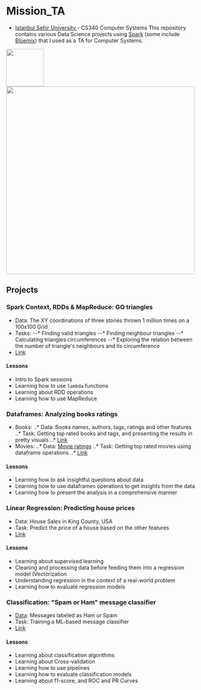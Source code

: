 # Mission_TA
- <a href="http://sehir.edu.tr/"> Istanbul Sehir University </a> - CS340 Computer Systems
This repository contains various Data Science projects using <a href="https://spark.apache.org/">Spark</a> (some include <a href="https://console.bluemix.net/catalog/"> Bluemix</a>) that I used as a TA for Computer Systems.

<div>
<img src="https://upload.wikimedia.org/wikipedia/en/b/bf/Sehir_University_Logo.png" width=100>
<img src="https://cdn-images-1.medium.com/max/1350/1*Gvo0ep9MCvQcCQUBQ0TD9Q.png" width=500>
</div>


## Projects

### Spark Context, RDDs & MapReduce: GO triangles

- Data: The XY coordinations of three stones thrown 1 million times on a 100x100 Grid
- Tasks:
--* Finding valid triangles
--* Finding neighbour triangles
--* Calculating triangles circumferences
--* Exploring the relation between the number of triangle's neighbours and its circumference
- <a href="https://nbviewer.jupyter.org/github/AmmarRashed/Mission_TA/blob/master/CS340_spring_2018/triangles_weeks3_5.ipynb"> Link</a>

#### Lessons
- Intro to Spark sessions
- Learning how to use ```lambda``` functions
- Learning about RDD operations
- Learning how to use MapReduce

### Dataframes: Analyzing books ratings
- Books:
..* Data: Books names, authors, tags, ratings and other features
..* Task: Getting top rated books and tags, and presenting the results in pretty visuals
..* <a href="https://nbviewer.jupyter.org/github/AmmarRashed/Mission_TA/blob/master/CS340_spring_2018/week7_dataframes.ipynb">Link</a>
- Movies:
..* Data: <a href="https://www.kaggle.com/grouplens/movielens-20m-dataset"> Movie ratings</a>
..* Task: Getting top rated movies using dataframe operations
..* <a href="https://nbviewer.jupyter.org/github/AmmarRashed/Mission_TA/blob/master/CS340_spring_2018/week7_movielens.ipynb">Link</a>

#### Lessons

- Learning how to ask insightful questions about data
- Learning how to use dataframes operations to get insights from the data
- Learning how to present the analysis in a comprehensive manner

### Linear Regression: Predicting house prices

- Data: House Sales in King County, USA
- Task: Predict the price of a house based on the other features
- <a href="https://nbviewer.jupyter.org/github/AmmarRashed/Mission_TA/blob/master/CS340_spring_2018/week9_ml_linearregression.ipynb">Link</a>

#### Lessons

- Learning about supervised learning
- Cleaning and processing data before feeding them into a regression model (Vectorization
- Understanding regression in the context of a real-world problem
- Learning how to evaluate regression models

### Classification: "Spam or Ham" message classifier

- <a href="https://github.com/AmmarRashed/Mission_TA/blob/master/CS340_spring_2018/data/spam.csv">Data</a>: Messages labeled as Ham or Spam
- Task: Training a ML-based message classifier
- <a href="https://nbviewer.jupyter.org/github/AmmarRashed/Mission_TA/blob/master/CS340_spring_2018/last_CV_Pipeline.ipynb">Link</a>

#### Lessons

- Learning about classification algorithms
- Learning about Cross-validation
- Learning how to use pipelines
- Learning how to evaluate classification models
- Learning about f1-score, and ROC and PR Curves
